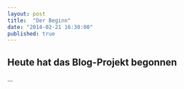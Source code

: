 ```yaml
---
layout: post
title:  "Der Beginn"
date: "2014-02-21 16:30:00"
published: true
---
```


## Heute hat das Blog-Projekt begonnen

...